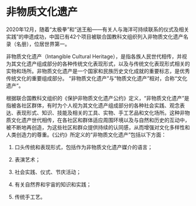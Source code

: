 # 非物质文化遗产
2020年12月，随着“太极拳”和“送王船——有关人与海洋可持续联系的仪式及相关实践”的申遗成功，中国已有42个项目被联合国教科文组织列入非物质文化遗产名录（名册），位居世界第一。

非物质文化遗产（Intangible Cultural Heritage），是指各族人民世代相传，并视为其文化遗产组成部分的各种传统文化表现形式，以及与传统文化表现形式相关的实物和场所。非物质文化遗产是一个国家和民族历史文化成就的重要标志，是优秀传统文化的重要组成部分。  “非物质文化遗产”与“物质文化遗产”相对，合称“文化遗产”。

根据联合国教科文组织的《保护非物质文化遗产公约》定义，“非物质文化遗产”是指被各社区群体，有时为个人视为其文化遗产组成部分的各种社会实践、观念表达、表现形式、知识、技能及相关的工具、实物、手工艺品和文化场所。这种非物质文化遗产世代相传，在各社区和群体适应周围环境以及与自然和历史的互动中，被不断地再创造，为这些社区和群众提供持续的认同感，从而增强对文化多样性和人类创造力的尊重。《公约》所定义的“非物质文化遗产”包括以下方面：

1. 口头传统和表现形式，包括作为非物质文化遗产媒介的语言；

2. 表演艺术；

3. 社会实践、仪式、节庆活动；

4. 有关自然界和宇宙的知识和实践；

5. 传统手工艺。